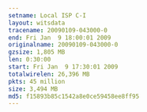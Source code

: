 ```yaml
---
setname: Local ISP C-I
layout: witsdata
tracename: 20090109-043000-0
end: Fri Jan  9 18:00:01 2009
originalname: 20090109-043000-0
gzsize: 1,805 MB
len: 0:30:00
start: Fri Jan  9 17:30:01 2009
totalwirelen: 26,396 MB
pkts: 45 million
size: 3,494 MB
md5: f15893b85c1542a8e0ce59458ee8ff95
---
```

